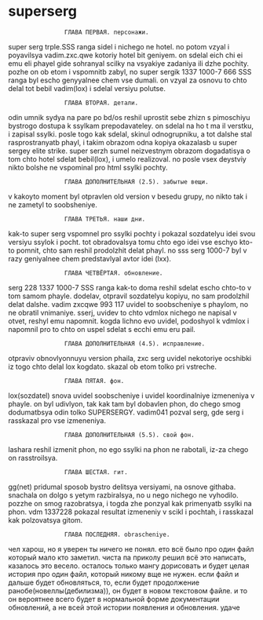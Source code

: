 # superserg



					ГЛАВА ПЕРВАЯ. персонажи.
super serg trple.SSS ranga sidel i nichego ne hotel.
no potom vzyal i poyavilsya vadim.zxc.qwe kotoriy hotel bit geniyem.
on sdelal eich chi ei emu eli phayel gide sohranyal scilky na vsyakiye zadaniya ili dzhe pochity.
pozhe on ob etom i vspomnitb zabyl, no super sergik 1337 1000-7 666 SSS ranga byl escho genyyalnee chem vse dumali.
on vzyal za osnovu to chto delal tot bebil vadim(lox) i sdelal versiyu polutse.



					ГЛАВА ВТОРАЯ. детали.
odin umnik sydya na pare po bd/os reshil uprostit sebe zhizn s pimoschiyu bystrogo dostupa k ssylkam prepodavateley.
on sdelal na ho t ma il verstku, i zapisal ssylki.
posle togo kak sdelal, skinul odnogrupniku, a tot dalshe stal rasprostranyatb phayl, i takim obrazom odna kopiya okazalasb u super sergey elite strike.
super serzh sumel neizvestnym obrazom dogadatisya o tom chto hotel sdelat bebil(lox), i umelo realizoval.
no posle vsex deystviy nikto bolshe ne vspominal pro html ssylki pochty.

					ГЛАВА ДОПОЛНИТЕЛЬНАЯ (2.5). забытые вещи.
v kakoyto moment byl otpravlen old version v besedu grupy, no nikto tak i ne zametyl to soobsheniye.



					ГЛАВА ТРЕТЬЯ. наши дни.
kak-to super serg vspomnel pro ssylki pochty i pokazal sozdatelyu idei svou versiyu ssylok i pocht.
tot obradovalsya tomu chto ego idei vse eschyo kto-to pomnit, chto sam reshil prodolzhit delat phayl.
no sss serg 1000-7 byl v razy geniyalnee chem predstavlyal avtor idei (lxx).



					ГЛАВА ЧЕТВЁРТАЯ. обновление.
serg 228 1337 1000-7 SSS ranga kak-to doma reshil sdelat escho chto-to v tom samom phayle.
dodelav, otpravil sozdatelyu kopiyu, no sam prodolzhil delat dalshe.
vadim zxcqwe 993 117 uvidel to soobscheniye s phaylom, no ne obratil vnimaniye.
sserj, uvidev to chto vdmlox nichego ne napisal v otvet, reshyl emu napomnit.
kogda lichno evo uvidel, podoshyol k vdmlox i napomnil pro to chto on uspel sdelat s ecchi emu eru pail.

					ГЛАВА ДОПОЛНИТЕЛЬНАЯ (4.5). исправление.
otpraviv obnovlyonnuyu version phaila, zxc serg uvidel nekotoriye ocshibki iz togo chto delal lox kogdato.
skazal ob etom tolko pri vstreche.



					ГЛАВА ПЯТАЯ. фон.
lox(sozdatel) snova uvidel soobscheniye i uvidel koordinalniye izmeneniya v phayle.
on byl udivlyon, tak kak tam byl dobavlen phon, do chego smog dodumatbsya odin tolko SUPERSERGY.
vadim041 pozval serg, gde serg i rasskazal pro vse izmeneniya.

					ГЛАВА ДОПОЛНИТЕЛЬНАЯ (5.5). свой фон.
lashara reshil izmenit phon, no ego ssylki na phon ne rabotali, iz-za chego on rasstroilsya.



					ГЛАВА ШЕСТАЯ. гит.
gg(net) pridumal sposob bystro delitsya versiyami, na osnove githaba.
snachala on dolgo s yetym razbiralsya, no u nego nichego ne vyhodilo.
pozzhe on smog razobratsya, i togda zhe ponzyal kak primenyatb ssylki na phon.
vdm 1337228 pokazal resultat izmeneniy v scikl i pochtah, i rasskazal kak polzovatsya gitom.



					ГЛАВА ПОСЛЕДНЯЯ. obrascheniye.
чел харош, но я уверен ты ничего не понял.
ето всё было про один файл который мало кто заметил.
чиста па приколу решил всё это написать, казалось это весело.
осталось только мангу дорисовать и будет целая история про один файл, который никому вще не нужен.
если файл и дальше будет обновляться, то, если будет продолжение ранобе(новеллы(дебилизма)), он будет в новом текстовом файле.
и то он вероятнее всего будет в нормальной форме документации обновлений, а не всей этой истории появления и обновления.
удаче